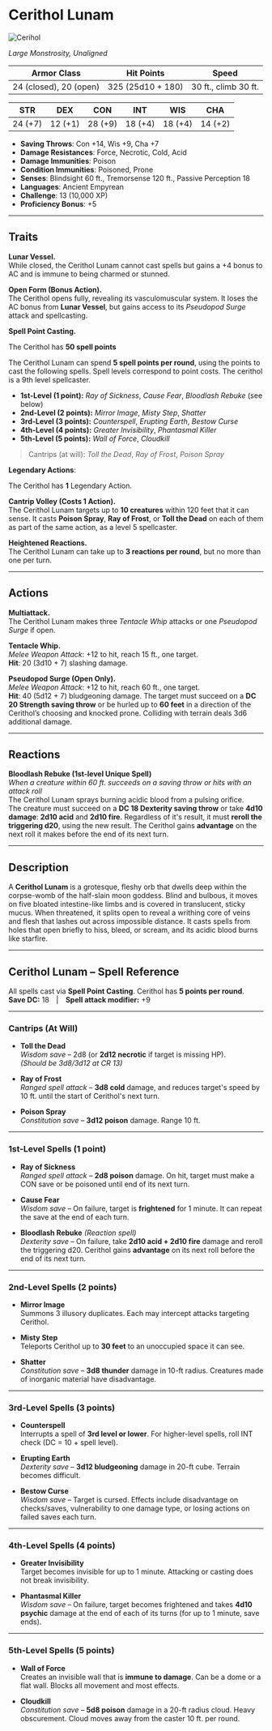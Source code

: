 # **Cerithol Lunam**

![Cerihol](/library/Images/Cerithol.png)

_Large Monstrosity, Unaligned_

| **Armor Class**        | **Hit Points**    | **Speed**            |
| ---------------------- | ----------------- | -------------------- |
| 24 (closed), 20 (open) | 325 (25d10 + 180) | 30 ft., climb 30 ft. |

| STR     | DEX     | CON     | INT     | WIS     | CHA     |
| ------- | ------- | ------- | ------- | ------- | ------- |
| 24 (+7) | 12 (+1) | 28 (+9) | 18 (+4) | 18 (+4) | 14 (+2) |

- **Saving Throws**: Con +14, Wis +9, Cha +7
- **Damage Resistances**: Force, Necrotic, Cold, Acid
- **Damage Immunities**: Poison
- **Condition Immunities**: Poisoned, Prone
- **Senses**: Blindsight 60 ft., Tremorsense 120 ft., Passive Perception 18
- **Languages**: Ancient Empyrean
- **Challenge**: 13 (10,000 XP)
- **Proficiency Bonus**: +5

---

## **Traits**

**Lunar Vessel.**  
While closed, the Cerithol Lunam cannot cast spells but gains a +4 bonus to AC and is immune to being charmed or stunned.

**Open Form (Bonus Action).**  
The Cerithol opens fully, revealing its vasculomuscular system. It loses the AC bonus from **Lunar Vessel**, but gains access to its _Pseudopod Surge_ attack and spellcasting.

**Spell Point Casting.**

The Cerithol has **50 spell points**

The Cerithol Lunam can spend **5 spell points per round**, using the points to cast the following spells. Spell levels correspond to point costs. The cerithol is a 9th level spellcaster.

- **1st-Level (1 point):** _Ray of Sickness_, _Cause Fear_, _Bloodlash Rebuke_ (see below)
- **2nd-Level (2 points):** _Mirror Image_, _Misty Step_, _Shatter_
- **3rd-Level (3 points):** _Counterspell_, _Erupting Earth_, _Bestow Curse_
- **4th-Level (4 points):** _Greater Invisibility_, _Phantasmal Killer_
- **5th-Level (5 points):** _Wall of Force_, _Cloudkill_

> Cantrips (at will): _Toll the Dead_, _Ray of Frost_, _Poison Spray_

**Legendary Actions**:

The Cerithol has **1** Legendary Action.

**Cantrip Volley (Costs 1 Action).**  
The Cerithol Lunam targets up to **10 creatures** within 120 feet that it can sense. It casts **Poison Spray**, **Ray of Frost**, or **Toll the Dead** on each of them as part of the same action, as a level 5 spellcaster.

**Heightened Reactions.**  
The Cerithol Lunam can take up to **3 reactions per round**, but no more than one per turn.

---

## **Actions**

**Multiattack.**  
The Cerithol Lunam makes three _Tentacle Whip_ attacks or one _Pseudopod Surge_ if open.

**Tentacle Whip.**  
_Melee Weapon Attack_: +12 to hit, reach 15 ft., one target.  
**Hit**: 20 (3d10 + 7) slashing damage.

**Pseudopod Surge (Open Only).**  
_Melee Weapon Attack_: +12 to hit, reach 60 ft., one target.  
**Hit**: 40 (5d12 + 7) bludgeoning damage. The target must succeed on a **DC 20 Strength saving throw** or be hurled up to **60 feet** in a direction of the Cerithol’s choosing and knocked prone. Colliding with terrain deals 3d6 additional damage.

---

## **Reactions**

**Bloodlash Rebuke (1st-level Unique Spell)**  
_When a creature within 60 ft. succeeds on a saving throw or hits with an attack roll_  
The Cerithol Lunam sprays burning acidic blood from a pulsing orifice.  
The creature must succeed on a **DC 18 Dexterity saving throw** or take **4d10 damage**: **2d10 acid** and **2d10 fire**. Regardless of it's result, it must **reroll the triggering d20**, using the new result. The Cerithol gains **advantage** on the next roll it makes before the end of its next turn.

---

## **Description**

A **Cerithol Lunam** is a grotesque, fleshy orb that dwells deep within the corpse-womb of the half-slain moon goddess. Blind and bulbous, it moves on five bloated intestine-like limbs and is covered in translucent, sticky mucus. When threatened, it splits open to reveal a writhing core of veins and flesh that lashes out across impossible distance. It casts spells from holes that open briefly to hiss, bleed, or scream, and its acidic blood burns like starfire.

---

## Cerithol Lunam – Spell Reference

All spells cast via **Spell Point Casting**. Cerithol has **5 points per round**.  
**Save DC:** 18 | **Spell attack modifier:** +9

---

### Cantrips (At Will)

- **Toll the Dead**  
  _Wisdom save_ – 2d8 (or **2d12 necrotic** if target is missing HP).  
  _(Should be 3d8/3d12 at CR 13)_

- **Ray of Frost**  
  _Ranged spell attack_ – **3d8 cold** damage, and reduces target's speed by 10 ft. until the start of Cerithol's next turn.

- **Poison Spray**  
  _Constitution save_ – **3d12 poison** damage. Range 10 ft.

---

### 1st-Level Spells (1 point)

- **Ray of Sickness**  
  _Ranged spell attack_ – **2d8 poison** damage. On hit, target must make a CON save or be poisoned until end of its next turn.

- **Cause Fear**  
  _Wisdom save_ – On failure, target is **frightened** for 1 minute. It can repeat the save at the end of each turn.

- **Bloodlash Rebuke** _(Reaction spell)_  
  _Dexterity save_ – On failure, take **2d10 acid + 2d10 fire** damage and reroll the triggering d20. Cerithol gains **advantage** on its next roll before the end of its next turn.

---

### 2nd-Level Spells (2 points)

- **Mirror Image**  
  Summons 3 illusory duplicates. Each may intercept attacks targeting Cerithol.

- **Misty Step**  
  Teleports Cerithol up to **30 feet** to an unoccupied space it can see.

- **Shatter**  
  _Constitution save_ – **3d8 thunder** damage in 10-ft radius. Creatures made of inorganic material have disadvantage.

---

### 3rd-Level Spells (3 points)

- **Counterspell**  
  Interrupts a spell of **3rd level or lower**. For higher-level spells, roll INT check (DC = 10 + spell level).

- **Erupting Earth**  
  _Dexterity save_ – **3d12 bludgeoning** damage in 20-ft cube. Terrain becomes difficult.

- **Bestow Curse**  
  _Wisdom save_ – Target is cursed. Effects include disadvantage on checks/saves, vulnerability to one damage type, or losing actions on failed saves each turn.

---

### 4th-Level Spells (4 points)

- **Greater Invisibility**  
  Target becomes invisible for up to 1 minute. Attacking or casting does not break invisibility.

- **Phantasmal Killer**  
  _Wisdom save_ – On failure, target becomes frightened and takes **4d10 psychic** damage at the end of each of its turns (for up to 1 minute, save ends).

---

### 5th-Level Spells (5 points)

- **Wall of Force**  
  Creates an invisible wall that is **immune to damage**. Can be a dome or a flat wall. Blocks all movement and most effects.

- **Cloudkill**  
  _Constitution save_ – **5d8 poison** damage in a 20-ft radius cloud. Heavy obscurement. Cloud moves away from the caster 10 ft. per round.
